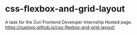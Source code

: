 # css-flexbox-and-grid-layout
A task for the Zuri Frontend Developer Internship
Hosted page.  https://nuelovo.github.io/css-flexbox-and-grid-layout/
